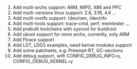 
1. Add multi-archs support: ARM, MIPS, X86 and PPC
2. Add multi-versions linux support: 2.6, 3.18, 4.6 ...
3. Add multi-rootfs support: /dev/ram, /dev/nfs
4. Add multi-tools support: trace-cmd, perf, memtester ...
5. Add prebuilt toolchains with sysroot for buildroot
6. Add uboot support for more archs, currently, only ARM
7. Add Ftrace support
8. Add LDT, LDD3 examples, need kernel modules support
9. Add some patchsets, e.g: Preempt-RT, GC-sections
10. Add debug support, with CONFIG_DEBUG_INFO=y, CONFIG_DEBUG_KERNEL=y

